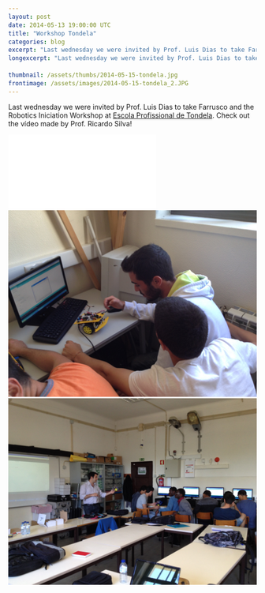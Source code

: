 ```yaml
---
layout: post
date: 2014-05-13 19:00:00 UTC
title: "Workshop Tondela"
categories: blog
excerpt: "Last wednesday we were invited by Prof. Luis Dias to take Farrusco and the Robotics Iniciation Workshop at Escola Profissional de Tondela."
longexcerpt: "Last wednesday we were invited by Prof. Luis Dias to take Farrusco and the Robotics Iniciation Workshop at Escola Profissional de Tondela."

thumbnail: /assets/thumbs/2014-05-15-tondela.jpg
frontimage: /assets/images/2014-05-15-tondela_2.JPG
---
```


Last wednesday we were invited by Prof. Luis Dias to take Farrusco and the Robotics Iniciation Workshop at <a href="http://eptondela.net/site/">Escola Profissional de Tondela</a>.
Check out the vídeo made by Prof. Ricardo Silva!

<div class="video-container"><iframe src="//www.youtube.com/embed/0SKydHUmKFY" frameborder="0" allowfullscreen></iframe></div>

<img class="postimage" src="/assets/images/2014-05-15-tondela.JPG"/>

<img class="postimage" src="/assets/images/2014-05-15-tondela_2.JPG"/>